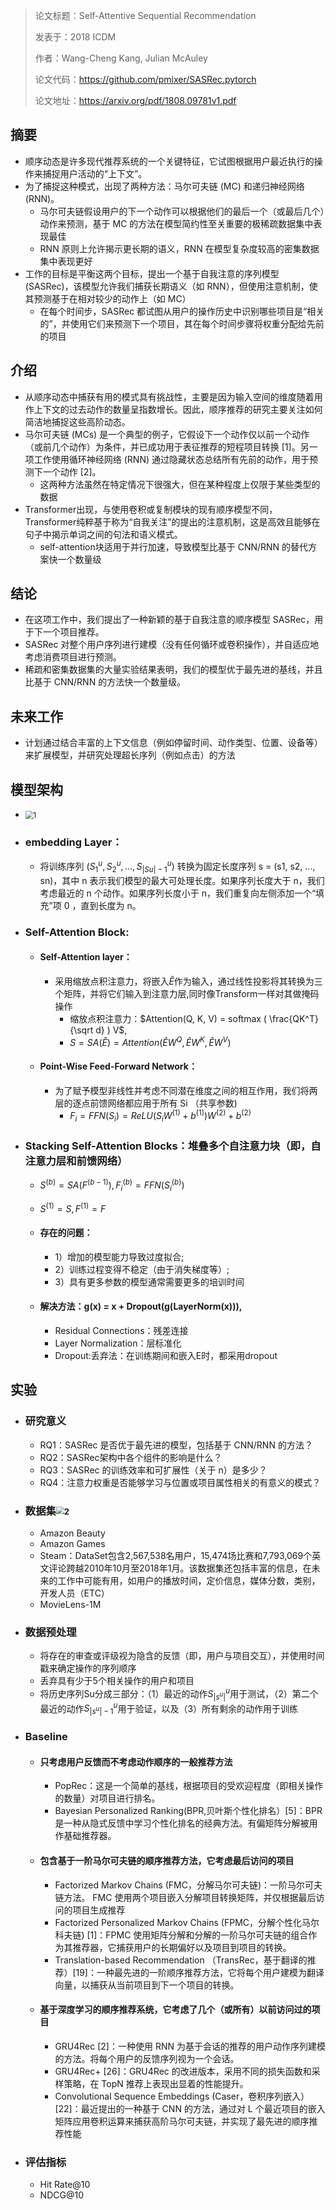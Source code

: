> 论文标题：Self-Attentive Sequential Recommendation
>
> 发表于：2018  ICDM
>
> 作者：Wang-Cheng Kang, Julian McAuley
>
> 论文代码：https://github.com/pmixer/SASRec.pytorch
>
> 论文地址：https://arxiv.org/pdf/1808.09781v1.pdf

## 摘要

- 顺序动态是许多现代推荐系统的一个关键特征，它试图根据用户最近执行的操作来捕捉用户活动的“上下文”。
- 为了捕捉这种模式，出现了两种方法：马尔可夫链 (MC)  和递归神经网络 (RNN)。
  - 马尔可夫链假设用户的下一个动作可以根据他们的最后一个（或最后几个）动作来预测，基于 MC 的方法在模型简约性至关重要的极稀疏数据集中表现最佳
  -  RNN 原则上允许揭示更长期的语义，RNN 在模型复杂度较高的密集数据集中表现更好
- 工作的目标是平衡这两个目标，提出一个基于自我注意的序列模型 (SASRec)，该模型允许我们捕获长期语义（如  RNN），但使用注意机制，使其预测基于在相对较少的动作上（如 MC）
  - 在每个时间步，SASRec 都试图从用户的操作历史中识别哪些项目是“相关的”，并使用它们来预测下一个项目，其在每个时间步骤将权重分配给先前的项目

## 介绍

- 从顺序动态中捕获有用的模式具有挑战性，主要是因为输入空间的维度随着用作上下文的过去动作的数量呈指数增长。因此，顺序推荐的研究主要关注如何简洁地捕捉这些高阶动态。
- 马尔可夫链  (MCs) 是一个典型的例子，它假设下一个动作仅以前一个动作（或前几个动作）为条件，并已成功用于表征推荐的短程项目转换 [1]。另一项工作使用循环神经网络  (RNN) 通过隐藏状态总结所有先前的动作，用于预测下一个动作 [2]。
  - 这两种方法虽然在特定情况下很强大，但在某种程度上仅限于某些类型的数据
- Transformer出现，与使用卷积或复制模块的现有顺序模型不同，Transformer纯粹基于称为“自我关注”的提出的注意机制，这是高效且能够在句子中揭示单词之间的句法和语义模式。
  - self-attention块适用于并行加速，导致模型比基于 CNN/RNN 的替代方案快一个数量级

## 结论

- 在这项工作中，我们提出了一种新颖的基于自我注意的顺序模型 SASRec，用于下一个项目推荐。 
- SASRec  对整个用户序列进行建模（没有任何循环或卷积操作），并自适应地考虑消费项目进行预测。
- 稀疏和密集数据集的大量实验结果表明，我们的模型优于最先进的基线，并且比基于  CNN/RNN  的方法快一个数量级。

## 未来工作

- 计划通过结合丰富的上下文信息（例如停留时间、动作类型、位置、设备等）来扩展模型，并研究处理超长序列（例如点击）的方法

## 模型架构

-  <img src="img/1.jpg" alt="1" style="zoom:80%;" />

- ### embedding Layer：

  -  将训练序列 ($S^u_1 , S^u_2 , ..., S^u_{|Su|-1}$) 转换为固定长度序列 s = (s1, s2, ..., sn)，其中 n  表示我们模型的最大可处理长度。如果序列长度大于 n，我们考虑最近的 n 个动作。如果序列长度小于 n，我们重复向左侧添加一个“填充”项 0 ，直到长度为 n。

- ### Self-Attention Block:

  - #### Self-Attention layer：

    -  采用缩放点积注意力，将嵌入$\hat E$作为输入，通过线性投影将其转换为三个矩阵，并将它们输入到注意力层,同时像Transform一样对其做掩码操作
       -  缩放点积注意力：$Attention(Q, K, V) = softmax ( \frac{QK^T} {\sqrt d} ) V$,
       -  $S = SA( \hat E) = Attention(\hat EW^Q,\hat EW^K ,\hat EW^V )$

  - #### Point-Wise Feed-Forward Network：

    -  为了赋予模型非线性并考虑不同潜在维度之间的相互作用，我们将两层的逐点前馈网络都应用于所有 Si （共享参数)
       -  $F_i = FFN(S_i) = ReLU(S_iW^{(1)} + b^{(1)})W^{(2)} + b^{(2)}$

- ### Stacking Self-Attention Blocks：堆叠多个自注意力块（即，自注意力层和前馈网络）

  - $S^{(b)} = SA(F^{(b−1)}),F^{(b)}_i = FFN(S^{(b)}_i )$

  - $S^{(1)} = S,F^{(1)}= F$

  - #### 存在的问题：

    -  1）增加的模型能力导致过度拟合; 
    -  2）训练过程变得不稳定（由于消失梯度等）;
    -  3）具有更多参数的模型通常需要更多的培训时间

  - #### 解决方法：g(x) = x + Dropout(g(LayerNorm(x))),

    -  Residual Connections：残差连接
    -  Layer Normalization：层标准化
    -  Dropout:丢弃法：在训练期间和嵌入E时，都采用dropout

## 实验

- ### 研究意义

  - RQ1：SASRec 是否优于最先进的模型，包括基于 CNN/RNN 的方法？
  -  RQ2：SASRec架构中各个组件的影响是什么？
  -  RQ3：SASRec  的训练效率和可扩展性（关于 n）是多少？ 
  - RQ4：注意力权重是否能够学习与位置或项目属性相关的有意义的模式？

- ### 数据集<img src="img/2.png" alt="2" style="zoom:80%;" />

  - Amazon Beauty
  - Amazon Games
  - Steam：DataSet包含2,567,538名用户，15,474场比赛和7,793,069个英文评论跨越2010年10月至2018年1月。该数据集还包括丰富的信息，在未来的工作中可能有用，如用户的播放时间，定价信息，媒体分数，类别，开发人员（ETC）
  - MovieLens-1M

- ### 数据预处理

  - 将存在的审查或评级视为隐含的反馈（即，用户与项目交互），并使用时间戳来确定操作的序列顺序
  - 丢弃具有少于5个相关操作的用户和项目
  - 将历史序列Su分成三部分：（1）最近的动作$S^u_{|s^u|}$用于测试，（2）第二个最近的动作$S^u_{|s^u|-1}$用于验证，以及（3）所有剩余的动作用于训练

- ### Baseline

  - #### 只考虑用户反馈而不考虑动作顺序的一般推荐方法

    - PopRec：这是一个简单的基线，根据项目的受欢迎程度（即相关操作的数量）对项目进行排名。
    - Bayesian Personalized Ranking(BPR,贝叶斯个性化排名）[5]：BPR 是一种从隐式反馈中学习个性化排名的经典方法。有偏矩阵分解被用作基础推荐器。

  - #### 包含基于一阶马尔可夫链的顺序推荐方法，它考虑最后访问的项目

    - Factorized Markov Chains (FMC，分解马尔可夫链)：一阶马尔可夫链方法。 FMC 使用两个项目嵌入分解项目转换矩阵，并仅根据最后访问的项目生成推荐
    - Factorized Personalized Markov Chains (FPMC，分解个性化马尔科夫链) [1]：FPMC  使用矩阵分解和分解的一阶马尔可夫链的组合作为其推荐器，它捕获用户的长期偏好以及项目到项目的转换。
    - Translation-based Recommendation （TransRec，基于翻译的推荐）[19]：一种最先进的一阶顺序推荐方法，它将每个用户建模为翻译向量，以捕获从当前项目到下一个项目的转换。

  - #### 基于深度学习的顺序推荐系统，它考虑了几个（或所有）以前访问过的项目

    - GRU4Rec [2]：一种使用 RNN 为基于会话的推荐的用户动作序列建模的方法。将每个用户的反馈序列视为一个会话。
    - GRU4Rec+ [26]：GRU4Rec 的改进版本，采用不同的损失函数和采样策略，在 TopN 推荐上表现出显着的性能提升。
    -  Convolutional Sequence Embeddings (Caser，卷积序列嵌入）[22]：最近提出的一种基于 CNN 的方法，通过对 L  个最近项目的嵌入矩阵应用卷积运算来捕获高阶马尔可夫链，并实现了最先进的顺序推荐性能

- ### 评估指标

  - Hit Rate@10
  - NDCG@10